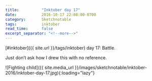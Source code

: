```yaml
---
title:          "Inktober day 17"
date:           2016-10-17 22:08:00-0700
category:       Sketchnotable
tags:           inktober
read_time:      false
excerpt_separator: "<!--more-->"
---
```

[#inktober]({{ site.url }}/tags/inktober) day 17: Battle.

Just don’t ask how I drew this with no reference.

![Fighting child]({{ site.media_url }}/images/sketchnotable/inktober-2016/inktober-day-17.jpg){:loading="lazy"}

<!--more-->